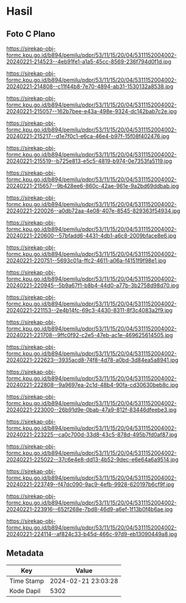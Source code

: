 # Hasil

## Foto C Plano

https://sirekap-obj-formc.kpu.go.id/b894/pemilu/pdpr/53/11/15/20/04/5311152004002-20240221-214523--4eb91fe1-a1a5-45cc-8569-236f794d0f1d.jpg

https://sirekap-obj-formc.kpu.go.id/b894/pemilu/pdpr/53/11/15/20/04/5311152004002-20240221-214808--c11f44b8-7e70-4894-ab31-1530132a8538.jpg

https://sirekap-obj-formc.kpu.go.id/b894/pemilu/pdpr/53/11/15/20/04/5311152004002-20240221-215057--162b7bee-e43a-498e-9324-dc142bab7c2e.jpg

https://sirekap-obj-formc.kpu.go.id/b894/pemilu/pdpr/53/11/15/20/04/5311152004002-20240221-215217--d1e7f0c1-e6ca-46e4-b97f-15f08f402476.jpg

https://sirekap-obj-formc.kpu.go.id/b894/pemilu/pdpr/53/11/15/20/04/5311152004002-20240221-215519--b725e813-e5c5-4819-b974-0e7353fa5119.jpg

https://sirekap-obj-formc.kpu.go.id/b894/pemilu/pdpr/53/11/15/20/04/5311152004002-20240221-215657--9b428ee6-860c-42ae-961e-9a2bd69ddbab.jpg

https://sirekap-obj-formc.kpu.go.id/b894/pemilu/pdpr/53/11/15/20/04/5311152004002-20240221-220026--a0db72aa-4e08-407e-8545-829363f54934.jpg

https://sirekap-obj-formc.kpu.go.id/b894/pemilu/pdpr/53/11/15/20/04/5311152004002-20240221-220600--57bfadd6-4431-4db1-a6c8-2009bface8e6.jpg

https://sirekap-obj-formc.kpu.go.id/b894/pemilu/pdpr/53/11/15/20/04/5311152004002-20240221-220751--5693c01a-ffc2-4611-a06a-f4151f9f98e1.jpg

https://sirekap-obj-formc.kpu.go.id/b894/pemilu/pdpr/53/11/15/20/04/5311152004002-20240221-220945--5b9a67f1-b8b4-44d0-a77b-3b2758d98d70.jpg

https://sirekap-obj-formc.kpu.go.id/b894/pemilu/pdpr/53/11/15/20/04/5311152004002-20240221-221153--2e4b14fc-69c3-4430-8311-8f3c4083a2f9.jpg

https://sirekap-obj-formc.kpu.go.id/b894/pemilu/pdpr/53/11/15/20/04/5311152004002-20240221-221708--9ffc0f92-c2e5-47eb-ac1e-469625614505.jpg

https://sirekap-obj-formc.kpu.go.id/b894/pemilu/pdpr/53/11/15/20/04/5311152004002-20240221-222623--3935acd8-74f8-4d78-a0bd-3d84ea5a8941.jpg

https://sirekap-obj-formc.kpu.go.id/b894/pemilu/pdpr/53/11/15/20/04/5311152004002-20240221-222808--9a9697ea-2c1d-48b4-90fa-cd30630beb8c.jpg

https://sirekap-obj-formc.kpu.go.id/b894/pemilu/pdpr/53/11/15/20/04/5311152004002-20240221-223000--26b91d9e-0bab-47a9-812f-83446dfeebe3.jpg

https://sirekap-obj-formc.kpu.go.id/b894/pemilu/pdpr/53/11/15/20/04/5311152004002-20240221-223225--ca0c700d-33d8-43c5-878d-495b7fd0af87.jpg

https://sirekap-obj-formc.kpu.go.id/b894/pemilu/pdpr/53/11/15/20/04/5311152004002-20240221-225022--37c6e4e8-dd13-4b52-9dec-e6e64a6a9514.jpg

https://sirekap-obj-formc.kpu.go.id/b894/pemilu/pdpr/53/11/15/20/04/5311152004002-20240221-223749--f47dc090-9ac9-4efb-9928-620197b6cf9f.jpg

https://sirekap-obj-formc.kpu.go.id/b894/pemilu/pdpr/53/11/15/20/04/5311152004002-20240221-223916--652f268e-7bd8-46d9-a6ef-1f13b0f4b6ae.jpg

https://sirekap-obj-formc.kpu.go.id/b894/pemilu/pdpr/53/11/15/20/04/5311152004002-20240221-224114--af824c33-b45d-466c-97d9-eb13090449a8.jpg


## Metadata

| Key        | Value               |
| ---------- | ------------------- |
| Time Stamp | 2024-02-21 23:03:28 |
| Kode Dapil | 5302                |



